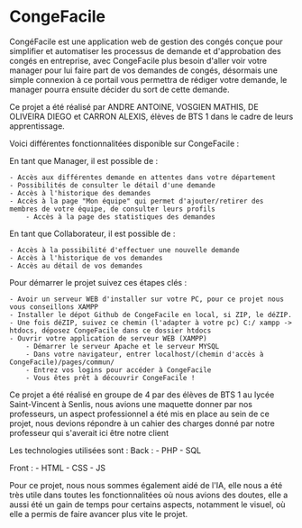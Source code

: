 # CongeFacile










CongéFacile est une application web de gestion des congés conçue pour simplifier et automatiser les processus de demande et d'approbation des congés en entreprise, avec CongeFacile plus besoin d'aller voir votre manager pour lui faire part de vos demandes de congés, désormais une simple connexion à ce portail vous permettra de rédiger votre demande, le manager pourra ensuite décider du sort de cette demande.


Ce projet a été réalisé par ANDRE ANTOINE, VOSGIEN MATHIS, DE OLIVEIRA DIEGO et CARRON ALEXIS, élèves de BTS 1 dans le cadre de leurs apprentissage.

Voici différentes fonctionnalitées disponible sur CongeFacile : 

En tant que Manager, il est possible de : 

	- Accès aux différentes demande en attentes dans votre département
 	- Possibilités de consulter le détail d'une demande
  	- Accès à l'historique des demandes
   	- Accès à la page "Mon équipe" qui permet d'ajouter/retirer des membres de votre équipe, de consulter leurs profils
    	- Accès à la page des statistiques des demandes



En tant que Collaborateur, il est possible de : 

	- Accès à la possibilité d'effectuer une nouvelle demande
 	- Accès à l'historique de vos demandes
  	- Accès au détail de vos demandes



Pour démarrer le projet suivez ces étapes clés : 

	- Avoir un serveur WEB d'installer sur votre PC, pour ce projet nous vous conseillons XAMPP
 	- Installer le dépot Github de CongeFacile en local, si ZIP, le déZIP.
  	- Une fois déZIP, suivez ce chemin (l'adapter à votre pc) C:/ xampp -> htdocs, déposez CongeFacile dans ce dossier htdocs
   	- Ouvrir votre application de serveur WEB (XAMPP)
    	- Démarrer le serveur Apache et le serveur MYSQL
     	- Dans votre navigateur, entrer localhost/(chemin d'accès à CongeFacile)/pages/commun/
      	- Entrez vos logins pour accéder à CongeFacile
       	- Vous êtes prêt à découvrir CongeFacile !



 Ce projet a été réalisé en groupe de 4 par des élèves de BTS 1 au lycée Saint-Vincent à Senlis, nous avions une maquette donner par nos professeurs, un aspect professionnel a été mis en place au sein de ce projet, nous devions répondre à un cahier des charges donné par notre professeur qui s'averait ici être notre client


 Les technologies utilisées sont :
   Back : 
  	- PHP
        - SQL

  	
   Front :
   	- HTML 
    	- CSS
     	- JS
  		


Pour ce projet, nous nous sommes également aidé de l'IA, elle nous a été très utile dans toutes les fonctionnalitées où nous avions des doutes, elle a aussi été un gain de temps pour certains aspects, notamment le visuel, où elle a permis de faire avancer plus vite le projet.











































		

